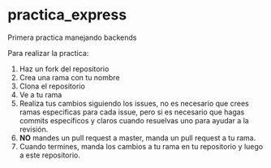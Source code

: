 # practica_express
Primera practica manejando backends

Para realizar la practica:

1. Haz un fork del repositorio
2. Crea una rama con tu nombre
3. Clona el repositorio
4. Ve a tu rama
5. Realiza tus cambios siguiendo los issues, no es necesario que crees ramas especificas para cada issue, pero si es necesario que hagas commits especificos y claros cuando resuelvas uno para ayudar a la revisión.
6. **NO** mandes un pull request a master, manda un pull request a tu rama.
7. Cuando termines, manda los cambios a tu rama en tu repositorio y luego a este repositorio.